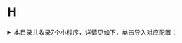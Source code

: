 # H
<details>
<summary>
本目录共收录7个小程序，详情见如下，单击导入对应配置：
</summary>

- [华住会](surge:///install-module?url=https%3A%2F%2Fraw.githubusercontent.com%2FzirawellRule%2FSurge%2FAdblock%2FApplet%2FWechat%2FH%2F%E5%8D%8E%E4%BD%8F%E4%BC%9A%2Fhuazhu.sgmodule)
- [哈啰](surge:///install-module?url=https%3A%2F%2Fraw.githubusercontent.com%2FzirawellRule%2FSurge%2FAdblock%2FApplet%2FWechat%2FH%2F%E5%93%88%E5%95%B0%2Fhellobike.sgmodule)
- [横店电影](surge:///install-module?url=https%3A%2F%2Fraw.githubusercontent.com%2FzirawellRule%2FSurge%2FAdblock%2FApplet%2FWechat%2FH%2F%E6%A8%AA%E5%BA%97%E7%94%B5%E5%BD%B1%2Fhengdianfilm.sgmodule)
- [汇付天下商户服务](surge:///install-module?url=https%3A%2F%2Fraw.githubusercontent.com%2FzirawellRule%2FSurge%2FAdblock%2FApplet%2FWechat%2FH%2F%E6%B1%87%E4%BB%98%E5%A4%A9%E4%B8%8B%E5%95%86%E6%88%B7%E6%9C%8D%E5%8A%A1%2Fcloudpnr.sgmodule)
- [海尔服务](surge:///install-module?url=https%3A%2F%2Fraw.githubusercontent.com%2FzirawellRule%2FSurge%2FAdblock%2FApplet%2FWechat%2FH%2F%E6%B5%B7%E5%B0%94%E6%9C%8D%E5%8A%A1%2Fhaiersmarthomes.sgmodule)
- [花小猪打车](surge:///install-module?url=https%3A%2F%2Fraw.githubusercontent.com%2FzirawellRule%2FSurge%2FAdblock%2FApplet%2FWechat%2FH%2F%E8%8A%B1%E5%B0%8F%E7%8C%AA%E6%89%93%E8%BD%A6%2Fhongyibo.sgmodule)
- [货拉拉](surge:///install-module?url=https%3A%2F%2Fraw.githubusercontent.com%2FzirawellRule%2FSurge%2FAdblock%2FApplet%2FWechat%2FH%2F%E8%B4%A7%E6%8B%89%E6%8B%89%2Fhuolala.sgmodule)

</details>